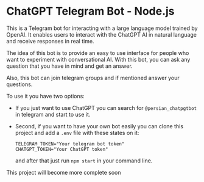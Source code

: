 
# ChatGPT Telegram Bot - Node.js

This is a Telegram bot for interacting with a large language model trained by OpenAI. It enables users to interact with the ChatGPT AI in natural language and receive responses in real time.

The idea of this bot is to provide an easy to use interface for people who want to experiment with conversational AI. With this bot, you can ask any question that you have in mind and get an answer.

Also, this bot can join telegram groups and if mentioned answer your questions.

To use it you have two options:

- If you just want to use ChatGPT you can search for ```@persian_chatpgtbot``` in telegram and start to use it.

- Second, if you want to have your own bot easily you can clone this project and add a ```.env``` file with these states on it:
    ```
    TELEGRAM_TOKEN="Your telegram bot token"
    CHATGPT_TOKEN="Your ChatGPT token"
    ```
    and after that just run ```npm start``` in your command line.

This project will become more complete soon
